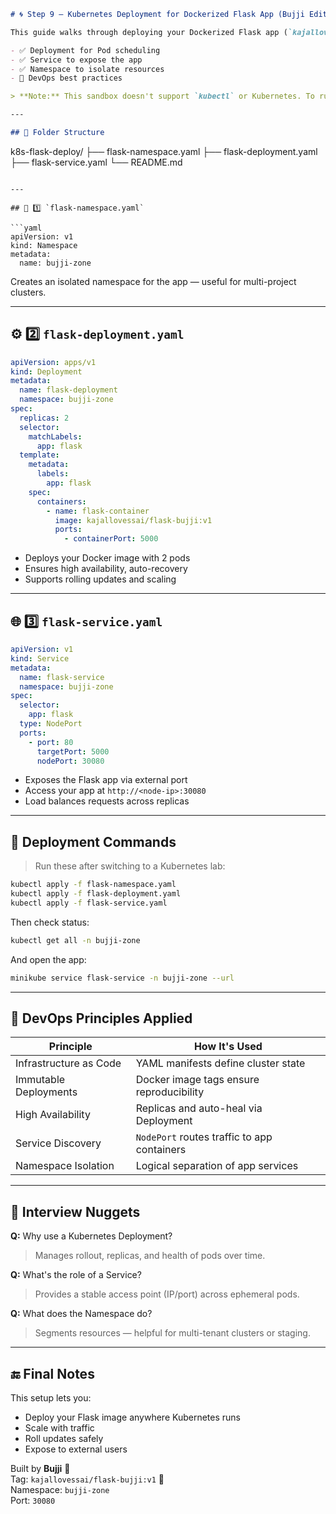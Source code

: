 ```markdown
# 🌀 Step 9 – Kubernetes Deployment for Dockerized Flask App (Bujji Edition)

This guide walks through deploying your Dockerized Flask app (`kajallovessai/flask-bujji:v1`) inside a Kubernetes cluster using declarative YAML files. It includes:

- ✅ Deployment for Pod scheduling
- ✅ Service to expose the app
- ✅ Namespace to isolate resources
- 🧠 DevOps best practices

> **Note:** This sandbox doesn't support `kubectl` or Kubernetes. To run this deployment, switch to a Kubernetes-enabled lab (like Minikube or cloud cluster).

---

## 📁 Folder Structure

```
k8s-flask-deploy/
├── flask-namespace.yaml
├── flask-deployment.yaml
├── flask-service.yaml
└── README.md
```

---

## 🧱 1️⃣ `flask-namespace.yaml`

```yaml
apiVersion: v1
kind: Namespace
metadata:
  name: bujji-zone
```

Creates an isolated namespace for the app — useful for multi-project clusters.

---

## ⚙️ 2️⃣ `flask-deployment.yaml`

```yaml
apiVersion: apps/v1
kind: Deployment
metadata:
  name: flask-deployment
  namespace: bujji-zone
spec:
  replicas: 2
  selector:
    matchLabels:
      app: flask
  template:
    metadata:
      labels:
        app: flask
    spec:
      containers:
        - name: flask-container
          image: kajallovessai/flask-bujji:v1
          ports:
            - containerPort: 5000
```

- Deploys your Docker image with 2 pods
- Ensures high availability, auto-recovery
- Supports rolling updates and scaling

---

## 🌐 3️⃣ `flask-service.yaml`

```yaml
apiVersion: v1
kind: Service
metadata:
  name: flask-service
  namespace: bujji-zone
spec:
  selector:
    app: flask
  type: NodePort
  ports:
    - port: 80
      targetPort: 5000
      nodePort: 30080
```

- Exposes the Flask app via external port
- Access your app at `http://<node-ip>:30080`
- Load balances requests across replicas

---

## 🚀 Deployment Commands

> Run these after switching to a Kubernetes lab:

```bash
kubectl apply -f flask-namespace.yaml
kubectl apply -f flask-deployment.yaml
kubectl apply -f flask-service.yaml
```

Then check status:
```bash
kubectl get all -n bujji-zone
```

And open the app:
```bash
minikube service flask-service -n bujji-zone --url
```

---

## 🧠 DevOps Principles Applied

| Principle                | How It's Used                                   |
|--------------------------|--------------------------------------------------|
| Infrastructure as Code   | YAML manifests define cluster state             |
| Immutable Deployments    | Docker image tags ensure reproducibility        |
| High Availability        | Replicas and auto-heal via Deployment           |
| Service Discovery        | `NodePort` routes traffic to app containers     |
| Namespace Isolation      | Logical separation of app services              |

---

## 🎯 Interview Nuggets

**Q:** Why use a Kubernetes Deployment?
> Manages rollout, replicas, and health of pods over time.

**Q:** What's the role of a Service?
> Provides a stable access point (IP/port) across ephemeral pods.

**Q:** What does the Namespace do?
> Segments resources — helpful for multi-tenant clusters or staging.

---

## 🔚 Final Notes

This setup lets you:
- Deploy your Flask image anywhere Kubernetes runs
- Scale with traffic
- Roll updates safely
- Expose to external users

Built by **Bujji** 💼  
Tag: `kajallovessai/flask-bujji:v1` 🐳  
Namespace: `bujji-zone`  
Port: `30080`


```